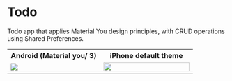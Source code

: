 # Todo

Todo app that applies ‍Material You design principles, with CRUD operations using Shared Preferences. 

<table width="100%">
    <tr>
    <th>Android (Material you/ 3)</th>
    <th>iPhone default theme</th>
  </tr>
  <tr>
  <td width="50%"><img src="/android_material_you.gif" /></td>
  <td width="50%"><img src="/iPhone_default_theme.gif" width="100%" height="100%"/></td>
  </tr>
</table>
